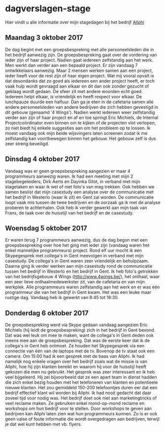 # dagverslagen-stage
Hier vindt u alle informatie over mijn stagedagen bij het bedrijf [Allphi](http://www.allphi.eu/)


## Maandag 3 oktober 2017

De dag begint met een groepsbespreking met alle personeelsleden die in het bedrijf aanwezig zijn. De groepsbespreking gaat over de vordering van ieder zijn of haar project. Nadien gaat iedereen zelfstandig aan het werk. Men werkt dan verder aan een bepaald project. Er zijn vandaag 7 ontwikkelaars aanwezig. Maar 2 mensen werken samen aan een project, ieder heeft voor de rest zijn of haar eigen project. Wat mij vooral opvalt is dat desondanks dat zo goed als iedereen een ander project heeft, er toch vaak hulp wordt gevraagd aan elkaar en dit dan ook zonder gezucht of geklaag wordt gedaan. De sfeer zit met andere woorden echt goed. Iedereen helpt elkaar, is vriendelijk en heeft respect voor elkaar. 
De lunchpauze duurde een halfuur. Dan ga je eten in de cafetaria samen alle andere personeelsleden van andere bedrijven die zich hebben gevestigd in dit gebouw (genaamd '4 Wings'). Nadien werkt iedereen weer zelfstandig verder aan zijn of haar project en af en toe springt Eric Michiels, de Internal Projectcoördinator even binnen om te kijken of de projecten vlot verlopen, zo niet biedt hij enkele suggesties aan om het probleem op te lossen. Ik moest vandaag ook mijn beide wijsvingers laten screenen zodat ik me zelfstandig kan voortbewegen binnen het gebouw. Het gebouw zelf is dus zeer streng beveiligd.

## Dinsdag 4 oktober 2017

Vandaag was er geen groepsbespreking aangezien er maar 4 programmeurs aanwezig waren. Ik had een meeting met mijn 2 stagebegeleiders; Dirk Aerts en Dayinka Gilot, in verband met mijn stagetaken en waar ik wel of niet foto's van mag trekken. Ook hebben we samen beslist dat mijn casestudy een analyse over de communicatie met het bedrijf in Westerlo (waar ik zit) en Gent zal worden. De communicatie loopt vaak mis tussen de twee bedrijven en de oorzaak ga ik met de analyse proberen te achterhalen. Ook heb ik verder gewerkt aan mijn taak van Frans, de taak over de huisstijl van het bedrijf en de casestudy.

## Woensdag 5 oktober 2017

Er waren terug 7 programmeurs aanwezig, dus de dag begon met een groepsbespreking over hoe het ging met ieder zijn (vandaag waren het enkel mannelijke programmeurs) project. Rond elf uur mocht ik een Skypegesprek met collega's in Gent meevolgen in verband met mijn casestudy. De collega's in Gent waren zeer vriendelijk en behulpzaam. Daarna ging ik verder werken aan mijn casestudy rond de communicatie tussen het bedrijf in Westerlo en het bedrijf in Gent. Ik heb foto's getrokken van het bedrijfsgebouw 4 Wings (http://www.4wings.be/), het onthaal, waar een zeer lieve onthaalmedewerkster zit, van de cafetaria en van mijn werkplek. Alle programmeurs waren zelfstandig aan het werk en er was één programmeur die van het bedrijf in Gent kwam. Het was een leuke maar rustige dag. Vandaag heb ik gewerkt van 8:45 tot 16:30.

## Donderdag 6 oktober 2017

De groepsbespreking werd via Skype gedaan vandaag aangezien Eric Michiels (hij leidt de groepsbespreking) zich in het bedrijf in Gent bevond. Dat was wel leuk om mee te maken, want de collega's in Gent deden ook ineens mee aan de groepsbespreking. Dat was de eerste keer dat ik de collega's in Gent heb ontmoet. Ze houden het Skypegesprek via een connectie van één van de laptops met de tv. Bovenop de tv staat ook een camera. Om 15:00 had ik een gesprek met de baas van Allphi. Ik had namelijk nog enkele vragen over het bedrijf zoals wat de missie is van Allphi, hoe hij zijn klanten bereikt en waarom hij voor de huisstijl heeft gekozen die men nu gebruikt. Het gesprok was zeer interessant en ik heb veel bijgeleerd. Hij zei bijvoorbeeld dat ze een apart team in dienst hadden die zich enkel bezig houden met het telefoneren van klanten en potentieele nieuwe klanten. Het zou gemiddeld 150-200 telefoontjes duren eer dat een bedrijf effectief klant wil worden bij Allphi. Ik had nooit gedacht dat daar zoveel tijd voor nodig was. Het bedrijf doet ook niet aan marketingtricks of veel reclame maken. Ze gebruiken enkel mond-op-mond reclame en workshops om hun bedrijf voor te stellen. Door workshops te geven aan bedrijven kan Allphi laten zien wat hun programmeurs kunnen. Zo is er ook geen valse of foute informatie die wordt overgedragen aan bedrijven, terwijl je dat wel kunt hebben met vb. flyers.
